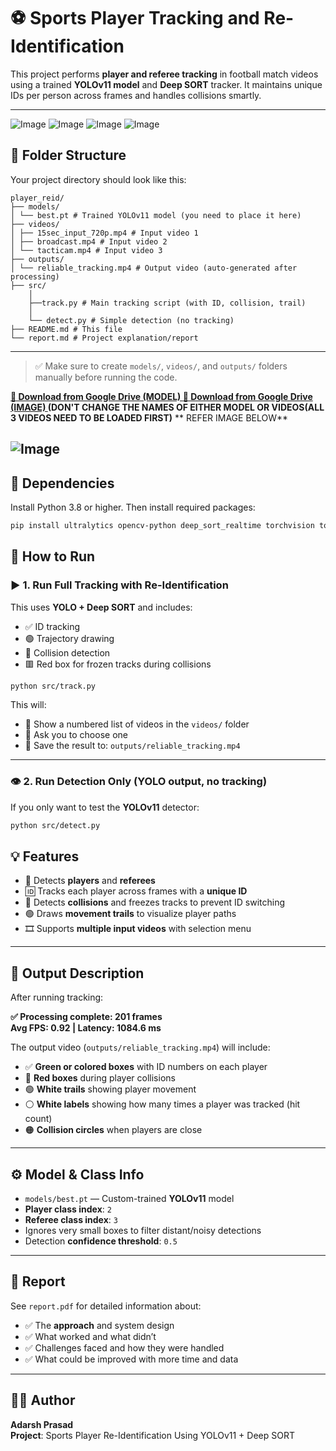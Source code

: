# ⚽ Sports Player Tracking and Re-Identification

This project performs **player and referee tracking** in football match videos using a trained **YOLOv11 model** and **Deep SORT** tracker. It maintains unique IDs per person across frames and handles collisions smartly.

---

![Image](https://github.com/user-attachments/assets/6a234593-2962-4784-bcbc-b2bd73c7fb06)
![Image](https://github.com/user-attachments/assets/6fe54341-c976-4ac2-aee9-b4333f30d1c0)
![Image](https://github.com/user-attachments/assets/2c3f491b-4b36-47fb-ac72-dd215ee36d7c)
![Image](https://github.com/user-attachments/assets/6b52aaa9-6fe4-4334-945f-e71dc0b52d51)


## 📁 Folder Structure

Your project directory should look like this:
```arduino
player_reid/
├── models/
│ └── best.pt # Trained YOLOv11 model (you need to place it here)
├── videos/
│ ├── 15sec_input_720p.mp4 # Input video 1
│ ├── broadcast.mp4 # Input video 2
│ └── tacticam.mp4 # Input video 3
├── outputs/
│ └── reliable_tracking.mp4 # Output video (auto-generated after processing)
├── src/
    │ 
    ├──track.py # Main tracking script (with ID, collision, trail)
    │ 
    └── detect.py # Simple detection (no tracking)
├── README.md # This file
└── report.md # Project explanation/report
```
---


> ✅ Make sure to create `models/`, `videos/`, and `outputs/` folders manually before running the code.

**[📁 Download from Google Drive (MODEL) ](https://drive.google.com/file/d/1-5fOSHOSB9UXyP_enOoZNAMScrePVcMD/view)**
**[📁 Download from Google Drive (IMAGE) ](https://drive.google.com/drive/folders/1Nx6H_n0UUI6L-6i8WknXd4Cv2c3VjZTP)**
**(DON'T CHANGE THE NAMES OF EITHER MODEL OR VIDEOS(ALL 3 VIDEOS NEED TO BE LOADED FIRST)**
** REFER IMAGE BELOW**


![Image](https://github.com/user-attachments/assets/e48c8a64-e198-4862-8e07-ae1f9baf51c9)
---

## 🧩 Dependencies

Install Python 3.8 or higher. Then install required packages:

```bash
pip install ultralytics opencv-python deep_sort_realtime torchvision torch
```

## 🚀 How to Run

### ▶️ 1. Run Full Tracking with Re-Identification

This uses **YOLO + Deep SORT** and includes:

- ✅ ID tracking  
- 🟢 Trajectory drawing  
- 🔴 Collision detection  
- 🟥 Red box for frozen tracks during collisions  

```bash
python src/track.py
```

This will:

- 📂 Show a numbered list of videos in the `videos/` folder  
- 🔢 Ask you to choose one  
- 💾 Save the result to: `outputs/reliable_tracking.mp4`

---

### 👁️ 2. Run Detection Only (YOLO output, no tracking)

If you only want to test the **YOLOv11** detector:

```bash
python src/detect.py
```

## 💡 Features

- 🎯 Detects **players** and **referees**
- 🆔 Tracks each player across frames with a **unique ID**
- 🔄 Detects **collisions** and freezes tracks to prevent ID switching
- 🟢 Draws **movement trails** to visualize player paths
- 🎞️ Supports **multiple input videos** with selection menu

---

## 🎥 Output Description

After running tracking:

**✅ Processing complete: 201 frames**  
**Avg FPS: 0.92 | Latency: 1084.6 ms**


The output video (`outputs/reliable_tracking.mp4`) will include:

- ✅ **Green or colored boxes** with ID numbers on each player
- 🔴 **Red boxes** during player collisions
- 🟢 **White trails** showing player movement
- ⚪ **White labels** showing how many times a player was tracked (hit count)
- 🟠 **Collision circles** when players are close

---

## ⚙️ Model & Class Info

- `models/best.pt` — Custom-trained **YOLOv11** model
- **Player class index**: `2`
- **Referee class index**: `3`
- Ignores very small boxes to filter distant/noisy detections
- Detection **confidence threshold**: `0.5`

---

## 📄 Report

See `report.pdf` for detailed information about:

- ✅ The **approach** and system design
- ✅ What worked and what didn’t
- ✅ Challenges faced and how they were handled
- ✅ What could be improved with more time and data

---

## 👨‍💻 Author

**Adarsh Prasad**  
**Project**: Sports Player Re-Identification Using YOLOv11 + Deep SORT

